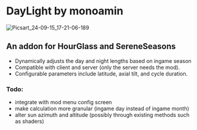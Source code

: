# DayLight by monoamin
![Picsart_24-09-15_17-21-06-189](https://github.com/user-attachments/assets/e0d1541a-21f8-4b92-af0e-89182a71500d)

## An addon for HourGlass and SereneSeasons
- Dynamically adjusts the day and night lengths based on ingame season
- Compatible with client and server (only the server needs the mod).
- Configurable parameters include latitude, axial tilt, and cycle duration. 
  
### Todo:
- integrate with mod menu config screen
- make calculation more granular (ingame day instead of ingame month)
- alter sun azimuth and altitude (possibly through existing methods such as shaders)
